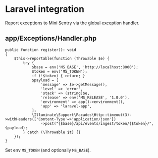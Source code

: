 # Laravel integration

Report exceptions to Mini Sentry via the global exception handler.

## app/Exceptions/Handler.php

```
public function register(): void
{
    $this->reportable(function (Throwable $e) {
        try {
            $base = env('MS_BASE', 'http://localhost:8000');
            $token = env('MS_TOKEN');
            if (!$token) { return; }
            $payload = [
                'message' => $e->getMessage(),
                'level' => 'error',
                'stack' => (string)$e,
                'release' => env('MS_RELEASE', '1.0.0'),
                'environment' => app()->environment(),
                'app' => 'laravel-app',
            ];
            \Illuminate\Support\Facades\Http::timeout(3)->withHeaders(['Content-Type'=>'application/json'])
                ->post("{$base}/api/events/ingest/token/{$token}/", $payload);
        } catch (\Throwable $t) {}
    });
}
```

Set env `MS_TOKEN` (and optionally `MS_BASE`).

